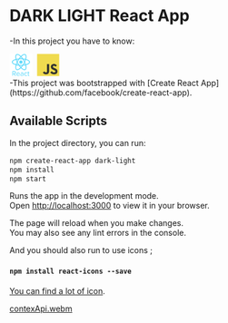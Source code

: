 # DARK LIGHT  React App

-In this project you have to know:
<div>
  <img src="https://github.com/devicons/devicon/blob/master/icons/react/react-original-wordmark.svg" title="React" alt="React" width="40" height="40"/>&nbsp; <img src="https://github.com/devicons/devicon/blob/master/icons/javascript/javascript-original.svg" title="Git" **alt="Git" width="40" height="40"/>
  
</div>
-This project was bootstrapped with [Create React App](https://github.com/facebook/create-react-app).

## Available Scripts

In the project directory, you can run:
```
npm create-react-app dark-light
npm install
npm start
```

Runs the app in the development mode.\
Open [http://localhost:3000](http://localhost:3000) to view it in your browser.

The page will reload when you make changes.\
You may also see any lint errors in the console.

And  you should also run to use icons ;

#### `npm install react-icons --save`
[You can find a lot of icon](https://react-icons.github.io/react-icons/search).

[contexApi.webm](https://user-images.githubusercontent.com/109158340/194674895-bc385254-6f33-41e8-8f32-0d6693c075b1.webm)
